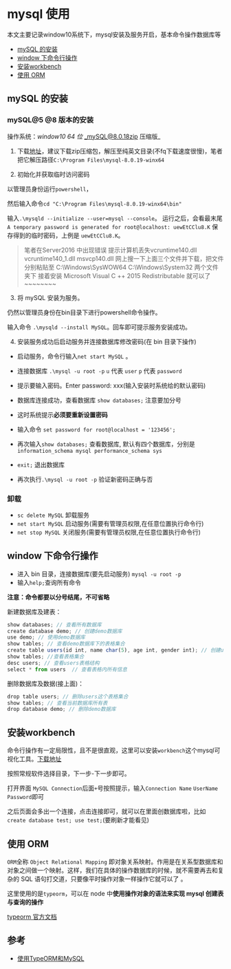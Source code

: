 # mysql 使用

本文主要记录window10系统下，mysql安装及服务开启，基本命令操作数据库等

- [mySQL 的安装](#mySQL的安装)
- [window 下命令行操作](#window下命令行操作)
- [安装workbench](#workbench)
- [使用 ORM](#使用ORM)

## mySQL 的安装

### mySQL@5 @8 版本的安装

操作系统：_window10 64 位_ _mySQL@8.0.18zip 压缩版_

1. 下载[地址](https://dev.mysql.com/downloads/mysql/)，建议下载zip压缩包，解压至纯英文目录(不fq下载速度很慢)，笔者把它解压路径`C:\Program Files\mysql-8.0.19-winx64`

2. 初始化并获取临时访问密码

以管理员身份运行`powershell`，

然后输入命令`cd "C:\Program Files\mysql-8.0.19-winx64\bin"`

输入`.\mysqld --initialize --user=mysql --console`。 运行之后，会看最末尾` A temporary password is generated for root@localhost: uewEtCClu8.K` 保存得到的临时密码，上例是 `uewEtCClu8.K`。

> 笔者在Server2016 中出现错误 提示计算机丢失vcruntime140.dll vcruntime140_1.dll msvcp140.dll
> 网上搜一下上面三个文件并下载，把文件分别粘贴至 C:\Windows\SysWOW64  C:\Windows\System32 两个文件夹下
> 接着安装 Microsoft Visual C ++ 2015 Redistributable 就可以了~~~~~~~~

3. 将 mySQL 安装为服务。

仍然以管理员身份在bin目录下进行powershell命令操作。

输入命令 `.\mysqld --install MySQL`。回车即可提示服务安装成功。

4. 安装服务成功后启动服务并连接数据库修改密码(在 bin 目录下操作)

- 启动服务，命令行输入`net start MySQL` 。

- 连接数据库 `.\mysql -u root -p` `u` 代表 `user` `p` 代表 `password`

- 提示要输入密码。Enter password: xxx(输入安装时系统给的默认密码)

- 数据库连接成功，查看数据库 `show databases;` 注意要加分号

- 这时系统提示**必须要重新设置密码**

- 输入命令 `set password for root@localhost = '123456';`

- 再次输入`show databases;` 查看数据库, 默认有四个数据库，分别是`information_schema mysql performance_schema sys`

- `exit;` 退出数据库

- 再次执行`.\mysql -u root -p` 验证新密码正确与否

### 卸载

- `sc delete MySQL` 卸载服务
- `net start MySQL` 启动服务(需要有管理员权限,在任意位置执行命令行)
- `net stop MySQL` 关闭服务(需要有管理员权限,在任意位置执行命令行)

## window 下命令行操作

- 进入 bin 目录，连接数据库(要先启动服务) `mysql -u root -p`
- 输入`help;`查询所有命令

**注意：命令都要以分号结尾，不可省略**

新建数据库及建表：

```js
show databases; // 查看所有数据库
create database demo; // 创建demo数据库
use demo; // 使用demo数据库
show tables; // 查看demo数据库下的表格集合
create table users(id int, name char(5), age int, gender int); // 创建users数据表格，设置关键值及数据类型
show tables; //查看表格集合
desc users; // 查看users表格结构
select * from users  // 查看表格内所有信息
```

删除数据库及数据(接上面)：

```js
drop table users; // 删除users这个表格集合
show tables; // 查看当前数据库所有表
drop database demo; // 删除demo数据库
```

## 安装workbench

命令行操作有一定局限性，且不是很直观，这里可以安装`workbench`这个mysql可视化工具。[下载地址](https://dev.mysql.com/downloads/workbench/)

按照常规软件选择目录，下一步-下一步即可。

打开界面 `MySQL Connection`后面`+`号按照提示，输入`Connection Name` `UserName` `Password`即可

之后页面会多出一个连接，点击连接即可，就可以在里面创数据库啦，比如`create database test; use test;`(要刷新才能看见)

## 使用 ORM

`ORM`全称 `Object Relational Mapping` 即对象关系映射。作用是在关系型数据库和对象之间做一个映射。这样，我们在具体的操作数据库的时候，就不需要再去和复杂的 SQL 语句打交道，只要像平时操作对象一样操作它就可以了 。

这里使用的是`typeorm`，可以在 node 中**使用操作对象的语法来实现 mysql 创建表与查询的操作**

[typeorm 官方文档](https://typeorm.io/#/)

## 参考

- [使用TypeORM和MySQL](https://www.jianshu.com/p/ee5ecc310e23)